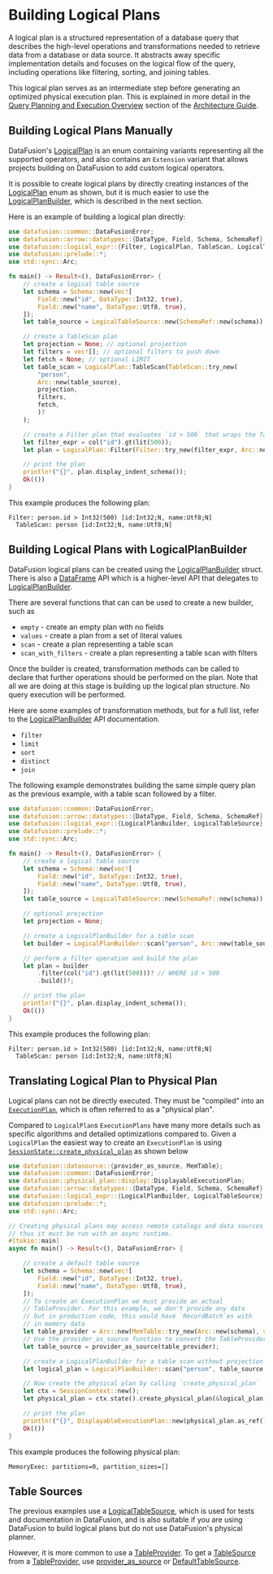 <!---
  Licensed to the Apache Software Foundation (ASF) under one
  or more contributor license agreements.  See the NOTICE file
  distributed with this work for additional information
  regarding copyright ownership.  The ASF licenses this file
  to you under the Apache License, Version 2.0 (the
  "License"); you may not use this file except in compliance
  with the License.  You may obtain a copy of the License at

    http://www.apache.org/licenses/LICENSE-2.0

  Unless required by applicable law or agreed to in writing,
  software distributed under the License is distributed on an
  "AS IS" BASIS, WITHOUT WARRANTIES OR CONDITIONS OF ANY
  KIND, either express or implied.  See the License for the
  specific language governing permissions and limitations
  under the License.
-->

# Building Logical Plans

A logical plan is a structured representation of a database query that describes the high-level operations and
transformations needed to retrieve data from a database or data source. It abstracts away specific implementation
details and focuses on the logical flow of the query, including operations like filtering, sorting, and joining tables.

This logical plan serves as an intermediate step before generating an optimized physical execution plan. This is
explained in more detail in the [Query Planning and Execution Overview] section of the [Architecture Guide].

## Building Logical Plans Manually

DataFusion's [LogicalPlan] is an enum containing variants representing all the supported operators, and also
contains an `Extension` variant that allows projects building on DataFusion to add custom logical operators.

It is possible to create logical plans by directly creating instances of the [LogicalPlan] enum as shown, but it is
much easier to use the [LogicalPlanBuilder], which is described in the next section.

Here is an example of building a logical plan directly:

```rust
use datafusion::common::DataFusionError;
use datafusion::arrow::datatypes::{DataType, Field, Schema, SchemaRef};
use datafusion::logical_expr::{Filter, LogicalPlan, TableScan, LogicalTableSource};
use datafusion::prelude::*;
use std::sync::Arc;

fn main() -> Result<(), DataFusionError> {
    // create a logical table source
    let schema = Schema::new(vec![
        Field::new("id", DataType::Int32, true),
        Field::new("name", DataType::Utf8, true),
    ]);
    let table_source = LogicalTableSource::new(SchemaRef::new(schema));

    // create a TableScan plan
    let projection = None; // optional projection
    let filters = vec![]; // optional filters to push down
    let fetch = None; // optional LIMIT
    let table_scan = LogicalPlan::TableScan(TableScan::try_new(
        "person",
        Arc::new(table_source),
        projection,
        filters,
        fetch,
        )?
    );

    // create a Filter plan that evaluates `id > 500` that wraps the TableScan
    let filter_expr = col("id").gt(lit(500));
    let plan = LogicalPlan::Filter(Filter::try_new(filter_expr, Arc::new(table_scan)) ? );

    // print the plan
    println!("{}", plan.display_indent_schema());
    Ok(())
}
```

This example produces the following plan:

```text
Filter: person.id > Int32(500) [id:Int32;N, name:Utf8;N]
  TableScan: person [id:Int32;N, name:Utf8;N]
```

## Building Logical Plans with LogicalPlanBuilder

DataFusion logical plans can be created using the [LogicalPlanBuilder] struct. There is also a [DataFrame] API which is
a higher-level API that delegates to [LogicalPlanBuilder].

There are several functions that can can be used to create a new builder, such as

- `empty` - create an empty plan with no fields
- `values` - create a plan from a set of literal values
- `scan` - create a plan representing a table scan
- `scan_with_filters` - create a plan representing a table scan with filters

Once the builder is created, transformation methods can be called to declare that further operations should be
performed on the plan. Note that all we are doing at this stage is building up the logical plan structure. No query
execution will be performed.

Here are some examples of transformation methods, but for a full list, refer to the [LogicalPlanBuilder] API documentation.

- `filter`
- `limit`
- `sort`
- `distinct`
- `join`

The following example demonstrates building the same simple query plan as the previous example, with a table scan followed by a filter.

<!-- source for this example is in datafusion_docs::library_logical_plan::plan_builder_1 -->

```rust
use datafusion::common::DataFusionError;
use datafusion::arrow::datatypes::{DataType, Field, Schema, SchemaRef};
use datafusion::logical_expr::{LogicalPlanBuilder, LogicalTableSource};
use datafusion::prelude::*;
use std::sync::Arc;

fn main() -> Result<(), DataFusionError> {
    // create a logical table source
    let schema = Schema::new(vec![
        Field::new("id", DataType::Int32, true),
        Field::new("name", DataType::Utf8, true),
    ]);
    let table_source = LogicalTableSource::new(SchemaRef::new(schema));

    // optional projection
    let projection = None;

    // create a LogicalPlanBuilder for a table scan
    let builder = LogicalPlanBuilder::scan("person", Arc::new(table_source), projection)?;

    // perform a filter operation and build the plan
    let plan = builder
        .filter(col("id").gt(lit(500)))? // WHERE id > 500
        .build()?;

    // print the plan
    println!("{}", plan.display_indent_schema());
    Ok(())
}
```

This example produces the following plan:

```text
Filter: person.id > Int32(500) [id:Int32;N, name:Utf8;N]
  TableScan: person [id:Int32;N, name:Utf8;N]
```

## Translating Logical Plan to Physical Plan

Logical plans can not be directly executed. They must be "compiled" into an
[`ExecutionPlan`], which is often referred to as a "physical plan".

Compared to `LogicalPlan`s `ExecutionPlans` have many more details such as
specific algorithms and detailed optimizations compared to. Given a
`LogicalPlan` the easiest way to create an `ExecutionPlan` is using
[`SessionState::create_physical_plan`] as shown below

```rust
use datafusion::datasource::{provider_as_source, MemTable};
use datafusion::common::DataFusionError;
use datafusion::physical_plan::display::DisplayableExecutionPlan;
use datafusion::arrow::datatypes::{DataType, Field, Schema, SchemaRef};
use datafusion::logical_expr::{LogicalPlanBuilder, LogicalTableSource};
use datafusion::prelude::*;
use std::sync::Arc;

// Creating physical plans may access remote catalogs and data sources
// thus it must be run with an async runtime.
#[tokio::main]
async fn main() -> Result<(), DataFusionError> {

    // create a default table source
    let schema = Schema::new(vec![
        Field::new("id", DataType::Int32, true),
        Field::new("name", DataType::Utf8, true),
    ]);
    // To create an ExecutionPlan we must provide an actual
    // TableProvider. For this example, we don't provide any data
    // but in production code, this would have `RecordBatch`es with
    // in memory data
    let table_provider = Arc::new(MemTable::try_new(Arc::new(schema), vec![])?);
    // Use the provider_as_source function to convert the TableProvider to a table source
    let table_source = provider_as_source(table_provider);

    // create a LogicalPlanBuilder for a table scan without projection or filters
    let logical_plan = LogicalPlanBuilder::scan("person", table_source, None)?.build()?;

    // Now create the physical plan by calling `create_physical_plan`
    let ctx = SessionContext::new();
    let physical_plan = ctx.state().create_physical_plan(&logical_plan).await?;

    // print the plan
    println!("{}", DisplayableExecutionPlan::new(physical_plan.as_ref()).indent(true));
    Ok(())
}
```

This example produces the following physical plan:

```text
MemoryExec: partitions=0, partition_sizes=[]
```

## Table Sources

The previous examples use a [LogicalTableSource], which is used for tests and documentation in DataFusion, and is also
suitable if you are using DataFusion to build logical plans but do not use DataFusion's physical planner.

However, it is more common to use a [TableProvider]. To get a [TableSource] from a
[TableProvider], use [provider_as_source] or [DefaultTableSource].

[query planning and execution overview]: https://docs.rs/datafusion/latest/datafusion/index.html#query-planning-and-execution-overview
[architecture guide]: https://docs.rs/datafusion/latest/datafusion/index.html#architecture
[logicalplan]: https://docs.rs/datafusion-expr/latest/datafusion_expr/logical_plan/enum.LogicalPlan.html
[logicalplanbuilder]: https://docs.rs/datafusion-expr/latest/datafusion_expr/logical_plan/builder/struct.LogicalPlanBuilder.html
[dataframe]: using-the-dataframe-api.md
[logicaltablesource]: https://docs.rs/datafusion-expr/latest/datafusion_expr/logical_plan/builder/struct.LogicalTableSource.html
[defaulttablesource]: https://docs.rs/datafusion/latest/datafusion/datasource/default_table_source/struct.DefaultTableSource.html
[provider_as_source]: https://docs.rs/datafusion/latest/datafusion/datasource/default_table_source/fn.provider_as_source.html
[tableprovider]: https://docs.rs/datafusion/latest/datafusion/datasource/provider/trait.TableProvider.html
[tablesource]: https://docs.rs/datafusion-expr/latest/datafusion_expr/trait.TableSource.html
[`executionplan`]: https://docs.rs/datafusion/latest/datafusion/physical_plan/trait.ExecutionPlan.html
[`sessionstate::create_physical_plan`]: https://docs.rs/datafusion/latest/datafusion/execution/session_state/struct.SessionState.html#method.create_physical_plan
